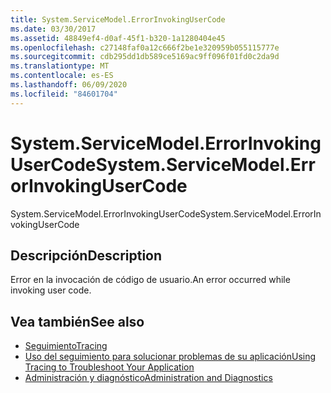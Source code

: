 ```yaml
---
title: System.ServiceModel.ErrorInvokingUserCode
ms.date: 03/30/2017
ms.assetid: 48849ef4-d0af-45f1-b320-1a1280404e45
ms.openlocfilehash: c27148faf0a12c666f2be1e320959b055115777e
ms.sourcegitcommit: cdb295dd1db589ce5169ac9ff096f01fd0c2da9d
ms.translationtype: MT
ms.contentlocale: es-ES
ms.lasthandoff: 06/09/2020
ms.locfileid: "84601704"
---
```

# <a name="systemservicemodelerrorinvokingusercode"></a><span data-ttu-id="522b8-102">System.ServiceModel.ErrorInvokingUserCode</span><span class="sxs-lookup"><span data-stu-id="522b8-102">System.ServiceModel.ErrorInvokingUserCode</span></span>
<span data-ttu-id="522b8-103">System.ServiceModel.ErrorInvokingUserCode</span><span class="sxs-lookup"><span data-stu-id="522b8-103">System.ServiceModel.ErrorInvokingUserCode</span></span>  
  
## <a name="description"></a><span data-ttu-id="522b8-104">Descripción</span><span class="sxs-lookup"><span data-stu-id="522b8-104">Description</span></span>  
 <span data-ttu-id="522b8-105">Error en la invocación de código de usuario.</span><span class="sxs-lookup"><span data-stu-id="522b8-105">An error occurred while invoking user code.</span></span>  
  
## <a name="see-also"></a><span data-ttu-id="522b8-106">Vea también</span><span class="sxs-lookup"><span data-stu-id="522b8-106">See also</span></span>

- [<span data-ttu-id="522b8-107">Seguimiento</span><span class="sxs-lookup"><span data-stu-id="522b8-107">Tracing</span></span>](index.md)
- [<span data-ttu-id="522b8-108">Uso del seguimiento para solucionar problemas de su aplicación</span><span class="sxs-lookup"><span data-stu-id="522b8-108">Using Tracing to Troubleshoot Your Application</span></span>](using-tracing-to-troubleshoot-your-application.md)
- [<span data-ttu-id="522b8-109">Administración y diagnóstico</span><span class="sxs-lookup"><span data-stu-id="522b8-109">Administration and Diagnostics</span></span>](../index.md)
